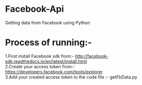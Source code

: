 # Facebook-Api
Getting data from Facebook using Python

# Process of running:-
1.First install Facebook sdk from:- http://facebook-sdk.readthedocs.io/en/latest/install.html<br>
2.Create your access token from:- https://developers.facebook.com/tools/explorer<br>
3.Add your created access token to the code file :- getFbData.py<br> 
